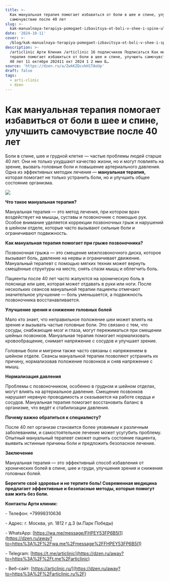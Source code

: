 ```yaml
---
title: >-
  Как мануальная терапия помогает избавиться от боли в шее и спине, улучшить
  самочувствие после 40 лет
slug: >-
  kak-manualnaya-terapiya-pomogaet-izbavitsya-ot-boli-v-shee-i-spine-uluchshit-sam
date: '2024-10-11'
cover: >-
  /blog/kak-manualnaya-terapiya-pomogaet-izbavitsya-ot-boli-v-shee-i-spine-uluchshit-sam/cover.jpg
description: >-
  /articlinic Арти Клиник /articlinic 16 подписчиков Подписаться Как мануальная
  терапия помогает избавиться от боли в шее и спине, улучшить самочувствие после
  40 лет 11 октября 202411 окт 2024 1 2 мин Б…
source: 'https://dzen.ru/a/ZwkKZQcvkH1TAoUp'
draft: false
tags:
  - arti-clinic
  - dzen
---
```


# Как мануальная терапия помогает избавиться от боли в шее и спине, улучшить самочувствие после 40 лет

Боли в спине, шее и грудной клетке — частые проблемы людей старше 40 лет. Они не только ухудшают качество жизни, но и могут повлиять на зрение, вызвать головные боли и повышение артериального давления. Одна из эффективных методик лечения — **мануальная терапия,** которая помогает не только устранить боли, но и улучшить общее состояние организма.

![](/blog/kak-manualnaya-terapiya-pomogaet-izbavitsya-ot-boli-v-shee-i-spine-uluchshit-sam/img-0.jpg)

  
**Что такое мануальная терапия?**  
  
Мануальная терапия — это метод лечения, при котором врач воздействует на мышцы, суставы и позвоночник с помощью рук. Особое внимание уделяется коррекции позвоночных грыж и нарушений в шейном отделе, которые часто вызывают сильные боли и ограничивают подвижность.  
  
**Как мануальная терапия помогает при грыже позвоночника?**  
  
Позвоночная грыжа — это смещение межпозвоночного диска, которое вызывает боль, давление на нервы и ограничивает движение. Мануальный терапевт с помощью мягких техник может вернуть смещённые структуры на место, снять спазм мышц и облегчить боль.  
  
Пациенты после 40 лет часто жалуются на хроническую боль в пояснице или шее, которая может отдавать в руки или ноги. После нескольких сеансов мануальной терапии пациенты отмечают значительное улучшение — боль уменьшается, а подвижность позвоночника восстанавливается.  
  
**Улучшение зрения и снижение головных болей**  
  
Мало кто знает, что неправильное положение шеи может влиять на зрение и вызывать частые головные боли. Это связано с тем, что сосуды, снабжающие мозг и глаза, могут пережиматься при смещении шейных позвонков. Мануальная терапия помогает нормализовать кровообращение, снимает напряжение с сосудов и улучшает зрение.  
  
Головные боли и мигрени также часто связаны с напряжением в шейном отделе. Сеансы мануальной терапии позволяют устранить их причину, нормализовав положение позвонков и сняв напряжение с мышц.  
  
**Нормализация давления**  
  
Проблемы с позвоночником, особенно в грудном и шейном отделах, могут влиять на артериальное давление. Смещение позвонков нарушает нервную проводимость и сказывается на работе сердца и сосудов. Мануальная терапия помогает восстановить баланс в организме, что ведёт к стабилизации давления.  
  
**Почему важно обратиться к специалисту?**  
  
После 40 лет организм становится более уязвимым к различным заболеваниям, и самостоятельное лечение может усугубить проблему. Опытный мануальный терапевт сможет оценить состояние пациента, выявить истинные причины боли и предложить безопасное лечение.  
  
**Заключение**  
  
Мануальная терапия — это эффективный способ избавления от хронических болей в спине, шее и груди, улучшения зрения и снижения головных болей.

**Берегите своё здоровье и не терпите боль! Современная медицина предлагает эффективные и безопасные методы, которые помогут вам жить без боли.**

**Контакты Арти клиник:**

\- Телефон: +79998310636

\- Адрес: г. Москва, ул. 1812 г д.3 (м.Парк Победы)

\- WhatsApp: [https://wa.me/message/FHPEY53FP6B5I1](https://dzen.ru/away?to=https%3A%2F%2Fwa.me%2Fmessage%2FFHPEY53FP6B5I1)

\- Telegram: [https://t.me/articlinic](https://dzen.ru/away?to=https%3A%2F%2Ft.me%2Farticlinic)

\- Веб-сайт: [https://articlinic.ru/](https://dzen.ru/away?to=https%3A%2F%2Farticlinic.ru%2F)